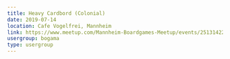 ```yaml
---
title: Heavy Cardbord (Colonial)
date: 2019-07-14
location: Cafe Vogelfrei, Mannheim
link: https://www.meetup.com/Mannheim-Boardgames-Meetup/events/251314221/
usergroup: bogama
type: usergroup
---
```

